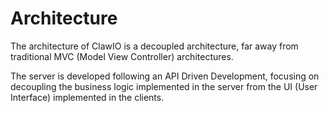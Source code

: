 # Architecture

The architecture of ClawIO is a decoupled architecture, far away from traditional MVC (Model View Controller) architectures.

The server is developed following an API Driven Development, focusing on decoupling the business logic implemented in the server from the UI (User Interface)  implemented in the clients.



